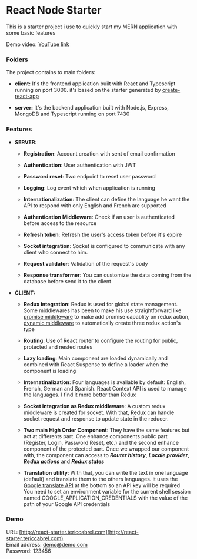 # React Node Starter
This is a starter project i use to quickly start my MERN application with some basic features

Demo video: [YouTube link](https://www.youtube.com/watch?v=w4-IBA2bRLo&feature=youtu.be)

### Folders
The project contains to main folders: 

- **client:** It's the frontend application built with React and Typescript
running on port 3000. it's based on the starter generated by [create-react-app](https://npmjs.com)

- **server:**
It's the backend application built with Node.js, Express, MongoDB and Typescript
running on port 7430

### Features
- **SERVER:**
    -  **Registration**: Account creation with sent of email confirmation
    
    -  **Authentication**: User authentication with JWT
    -  **Password reset**: Two endpoint to reset user password
    -  **Logging**: Log event which when application is running
    -  **Internationalization**: The client can define the language he want the API to respond with
    only English and French are supported
    -  **Authentication Middleware**: Check if an user is authenticated before access to the resource
    -  **Refresh token**: Refresh the user's access token before it's expire
    -  **Socket integration**: Socket is configured to communicate with any client who
    connect to him.
    -  **Request validator**: Validation of the request's body 
    -  **Response transformer**: You can customize the data coming from the database before send it to the client
    
- **CLIENT:**
    -  **Redux integration**: Redux is used for global state management. Some middlewares has been to make his use
    straightforward like [promise middleware](https://www.npmjs.com/package/redux-promise-middleware) to make add promise capablity on redux action, 
    [dynamic middleware](https://www.npmjs.com/package/redux-dynamic-middlewares) to automatically create three redux action's type
    
    -  **Routing**: Use of React router to configure the routing for public, protected and nested routes
    -  **Lazy loading**: Main component are loaded dynamically and combined with React Suspense to define a loader 
    when the component is loading
    -  **Internatinalization**: Four languages is available by default: English, French, German and Spanish. React
    Context API is used to manage the languages. I find it more better than Redux
    -  **Socket integration as Redux middleware**: A custom redux middleware is created for socket. With that, Redux can
    handle socket request and response to update state in the reducer.
    -  **Two main High Order Component**: They have the same features but act at differents part. One enhance components 
    public part (Register, Login, Password Reset, etc.) and the second enhance component of the protected part.
    Once we wrapped our component with, the component can access to ***Router history***, ***Locale provider***, ***Redux actions*** and ***Redux states***
    -  **Translation utility**: With that, you can write the text in one language (default) and translate them to the others languages. it uses the 
    [Google translate API](https://cloud.google.com/translate/docs/) at the bottom so an API key will be required<br>
    You need to set an environment variable for the current shell session named GOOGLE_APPLICATION_CREDENTIALS with the value of the path of your Google API credentials

### Demo
URL: [http://react-starter.tericcabrel.com](http://react-starter.tericcabrel.com)
<br/>
Email address: demo@demo.com <br/>
Password: 123456
